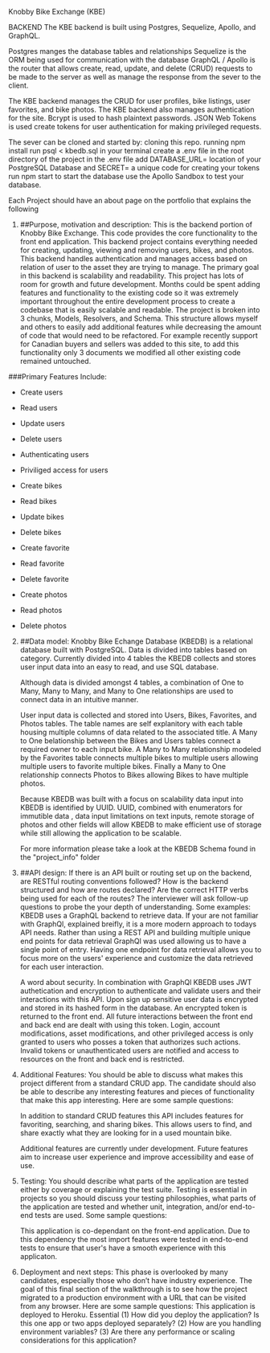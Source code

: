 Knobby Bike Exchange (KBE)

BACKEND
The KBE backend is built using Postgres, Sequelize, Apollo, and GraphQL.

Postgres manges the database tables and relationships
Sequelize is the ORM being used for communication with the database
GraphQL / Apollo is the router that allows create, read, update, and delete (CRUD) requests to be made to the server as well as manage the response from the sever to the client.

The KBE backend manages the CRUD for user profiles, bike listings, user favorites, and bike photos.
The KBE backend also manages authentication for the site.
Bcrypt is used to hash plaintext passwords.
JSON Web Tokens is used create tokens for user authentication for making privileged requests.

The sever can be cloned and started by:
cloning this repo.
running npm install
run psql < kbedb.sql in your terminal
create a .env file in the root directory of the project
in the .env file add DATABASE_URL= location of your PostgreSQL Database and SECRET= a unique code for creating your tokens
run npm start to start the database
use the Apollo Sandbox to test your database.

Each Project should have an about page on the portfolio that explains the following

1. ##Purpose, motivation and description:
   This is the backend portion of Knobby Bike Exchange. This code provides the core functionality to the front end application. This backend project contains everything needed for creating, updating, viewing and removing users, bikes, and photos. This backend handles authentication and manages access based on relation of user to the asset they are trying to manage.
   The primary goal in this backend is scalability and readability. This project has lots of room for growth and future development. Months could be spent adding features and functionality to the existing code so it was extremely important throughout the entire development process to create a codebase that is easily scalable and readable. The project is broken into 3 chunks, Models, Resolvers, and Schema.
   This structure allows myself and others to easily add additional features while decreasing the amount of code that would need to be refactored. For example recently support for Canadian buyers and sellers was added to this site, to add this functionality only 3 documents we modified all other existing code remained untouched.

###Primary Features Include:

- Create users
- Read users
- Update users
- Delete users
- Authenticating users
- Priviliged access for users

- Create bikes
- Read bikes
- Update bikes
- Delete bikes

- Create favorite
- Read favorite
- Delete favorite

- Create photos
- Read photos
- Delete photos

2. ##Data model:
   Knobby Bike Echange Database (KBEDB) is a relational database built with PostgreSQL. Data is divided into tables based on category. Currently divided into 4 tables the KBEDB collects and stores user input data into an easy to read, and use SQL database.

   Although data is divided amongst 4 tables, a combination of One to Many, Many to Many, and Many to One relationships are used to connect data in an intuitive manner.

   User input data is collected and stored into Users, Bikes, Favorites, and Photos tables. The table names are self explanitory with each table housing multiple columns of data related to the associated title. A Many to One belationship between the Bikes and Users tables connect a required owner to each input bike. A Many to Many relationship modeled by the Favorites table connects multiple bikes to multiple users allowing multiple users to favorite multiple bikes. Finally a Many to One relationship connects Photos to Bikes allowing Bikes to have multiple photos.

   Because KBEDB was built with a focus on scalability data input into KBEDB is identified by UUID. UUID, combined with enumerators for immutible data , data input limitations on text inputs, remote storage of photos and other fields will allow KBEDB to make efficient use of storage while still allowing the application to be scalable.

   For more information please take a look at the KBEDB Schema found in the "project_info" folder

3. ##API design: If there is an API built or routing set up on the backend, are RESTful routing conventions followed? How is the backend structured and how are routes declared? Are the correct HTTP verbs being used for each of the routes? The interviewer will ask follow-up questions to probe the your depth of understanding. Some examples:
   KBEDB uses a GraphQL backend to retrieve data. If your are not familiar with GraphQl, explained breifly, it is a more modern approach to todays API needs. Rather than using a REST API and building multiple unique end points for data retrieval GraphQl was used allowing us to have a single point of entry. Having one endpoint for data retrieval allows you to focus more on the users' experience and customize the data retrieved for each user interaction.

   A word about security. In combination with GraphQl KBEDB uses JWT authetication and encryption to authenticate and validate users and their interactions with this API. Upon sign up sensitive user data is encrypted and stored in its hashed form in the database. An encrypted token is returned to the front end. All future interactions between the front end and back end are dealt with using this token. Login, account modifications, asset modifications, and other privileged access is only granted to users who posses a token that authorizes such actions. Invalid tokens or unauthenticated users are notified and access to resources on the front and back end is restricted.

4. Additional Features: You should be able to discuss what makes this project
   different from a standard CRUD app. The candidate should also be able to describe any interesting features and pieces of functionality that make this app interesting. Here are some sample questions:

   In addition to standard CRUD features this API includes features for favoriting, searching, and sharing bikes. This allows users to find, and share exactly what they are looking for in a used mountain bike.

   Additional features are currently under development. Future features aim to increase user experience and improve accessibility and ease of use.

5. Testing: You should describe what parts of the application are tested either by coverage or explaining the test suite. Testing is essential in projects so you should discuss your testing philosophies, what parts of the application are tested and whether unit, integration, and/or end-to-end tests are used.
   Some sample questions:

   This application is co-dependant on the front-end application. Due to this dependency the most import features were tested in end-to-end tests to ensure that user's have a smooth experience with this applicaton.

6. Deployment and next steps: This phase is overlooked by many candidates, especially those who don’t have industry experience. The goal of this final section of the walkthrough is to see how the project migrated to a production environment with a URL that can be visited from any browser. Here are some sample questions: This application is deployed to Heroku. Essential
   (1) How did you deploy the application? Is this one app or two apps deployed separately?
   (2) How are you handling environment variables?
   (3) Are there any performance or scaling considerations for this application?
